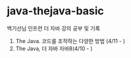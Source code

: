 # java-thejava-basic

백기선님 인프런 더 자바 강의 공부 및 기록

1. The Java. 코드를 조작하는 다양한 방법 (4/11 - )
2. The Java, 더 자바 자바8(4/10 - )